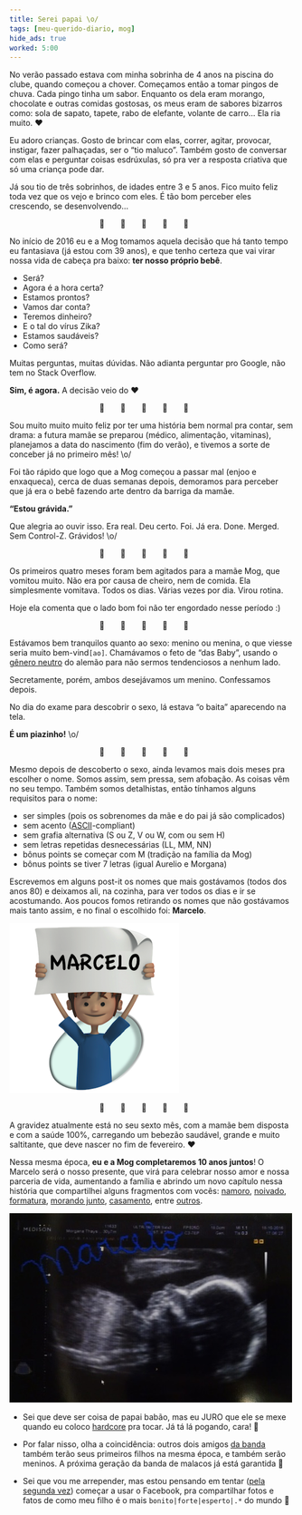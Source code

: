 ```yaml
---
title: Serei papai \o/
tags: [meu-querido-diario, mog]
hide_ads: true
worked: 5:00
---
```


No verão passado estava com minha sobrinha de 4 anos na piscina do clube, quando começou a chover. Começamos então a tomar pingos de chuva. Cada pingo tinha um sabor. Enquanto os dela eram morango, chocolate e outras comidas gostosas, os meus eram de sabores bizarros como: sola de sapato, tapete, rabo de elefante, volante de carro... Ela ria muito. ❤️

Eu adoro crianças. Gosto de brincar com elas, correr, agitar, provocar, instigar, fazer palhaçadas, ser o “tio maluco”. Também gosto de conversar com elas e perguntar coisas esdrúxulas, só pra ver a resposta criativa que só uma criança pode dar.

Já sou tio de três sobrinhos, de idades entre 3 e 5 anos. Fico muito feliz toda vez que os vejo e brinco com eles. É tão bom perceber eles crescendo, se desenvolvendo…

<p style="text-align:center;letter-spacing:2em;">👶👶👶👶👶</p>

No início de 2016 eu e a Mog tomamos aquela decisão que há tanto tempo eu fantasiava (já estou com 39 anos), e que tenho certeza que vai virar nossa vida de cabeça pra baixo: **ter nosso próprio bebê**.

- Será?
- Agora é a hora certa?
- Estamos prontos?
- Vamos dar conta?
- Teremos dinheiro?
- E o tal do vírus Zika?
- Estamos saudáveis?
- Como será?

Muitas perguntas, muitas dúvidas. Não adianta perguntar pro Google, não tem no Stack Overflow.

**Sim, é agora.** A decisão veio do ❤️

<p style="text-align:center;letter-spacing:2em;">👶👶👶👶👶</p>

Sou muito muito muito feliz por ter uma história bem normal pra contar, sem drama: a futura mamãe se preparou (médico, alimentação, vitaminas), planejamos a data do nascimento (fim do verão), e tivemos a sorte de conceber já no primeiro mês! \o/

Foi tão rápido que logo que a Mog começou a passar mal (enjoo e enxaqueca), cerca de duas semanas depois, demoramos para perceber que já era o bebê fazendo arte dentro da barriga da mamãe.

**“Estou grávida.”**

Que alegria ao ouvir isso. Era real. Deu certo. Foi. Já era. Done. Merged. Sem Control-Z. Grávidos! \o/

<p style="text-align:center;letter-spacing:2em;">👶👶👶👶👶</p>

<!-- ![](https://cdn.meme.am/instances/64572860.jpg) -->

Os primeiros quatro meses foram bem agitados para a mamãe Mog, que vomitou muito. Não era por causa de cheiro, nem de comida. Ela simplesmente vomitava. Todos os dias. Várias vezes por dia. Virou rotina.

Hoje ela comenta que o lado bom foi não ter engordado nesse período :)

<p style="text-align:center;letter-spacing:2em;">👶👶👶👶👶</p>

Estávamos bem tranquilos quanto ao sexo: menino ou menina, o que viesse seria muito bem-vind`[ao]`. Chamávamos o feto de “das Baby”, usando o [gênero neutro](http://www.aprender-alemao.com/genero-substantivos-alemao.html) do alemão para não sermos tendenciosos a nenhum lado.

Secretamente, porém, ambos desejávamos um menino. Confessamos depois.

No dia do exame para descobrir o sexo, lá estava “o baita” aparecendo na tela.

**É um piazinho!** \o/

<p style="text-align:center;letter-spacing:2em;">👶👶👶👶👶</p>

Mesmo depois de descoberto o sexo, ainda levamos mais dois meses pra escolher o nome. Somos assim, sem pressa, sem afobação. As coisas vêm no seu tempo. Também somos detalhistas, então tínhamos alguns requisitos para o nome:

- ser simples (pois os sobrenomes da mãe e do pai já são complicados)
- sem acento ([ASCII](https://en.wikipedia.org/wiki/ASCII)-compliant)
- sem grafia alternativa (S ou Z, V ou W, com ou sem H)
- sem letras repetidas desnecessárias (LL, MM, NN)
- bônus points se começar com M (tradição na família da Mog)
- bônus points se tiver 7 letras (igual Aurelio e Morgana)

Escrevemos em alguns post-it os nomes que mais gostávamos (todos dos anos 80) e deixamos ali, na cozinha, para ver todos os dias e ir se acostumando. Aos poucos fomos retirando os nomes que não gostávamos mais tanto assim, e no final o escolhido foi: **Marcelo**.

![](/img/blog/marcelo-piazinho.jpg)

<p style="text-align:center;letter-spacing:2em;">👶👶👶👶👶</p>

A gravidez atualmente está no seu sexto mês, com a mamãe bem disposta e com a saúde 100%, carregando um bebezão saudável, grande e muito saltitante, que deve nascer no fim de fevereiro. ❤️

Nessa mesma época, **eu e a Mog completaremos 10 anos juntos**! O Marcelo será o nosso presente, que virá para celebrar nosso amor e nossa parceria de vida, aumentando a família e abrindo um novo capítulo nessa história que compartilhei alguns fragmentos com vocês:
[namoro](http://aurelio.net/blog/2007/08/18/1200-piscando-no-microondas/),
[noivado](http://aurelio.net/blog/2008/07/18/a-lua-a-pedra-e-o-amor/),
[formatura](http://aurelio.net/blog/2009/04/17/garota-nota-10-2/),
[morando junto](http://aurelio.net/blog/2009/05/15/dois-corpos-um-espaco/),
[casamento](http://aurelio.net/blog/2011/05/13/casamento/),
entre [outros](http://aurelio.net/tags/#mog).

![](/img/blog/marcelo-ultrassom.jpg)

- Sei que deve ser coisa de papai babão, mas eu JURO que ele se mexe quando eu coloco [hardcore](http://aurelio.net/musica/) pra tocar. Já tá lá pogando, cara! 🤘

- Por falar nisso, olha a coincidência: outros dois amigos [da banda](http://aurelio.net/blog/2016/06/18/ensaio-banda/) também terão seus primeiros filhos na mesma época, e também serão meninos. A próxima geração da banda de malacos já está garantida  🎤

- Sei que vou me arrepender, mas estou pensando em tentar ([pela segunda vez](http://aurelio.net/blog/2012/07/13/entrei-no-facebook/)) começar a usar o Facebook, pra compartilhar fotos e fatos de como meu filho é o mais `bonito|forte|esperto|.*` do mundo 🏅
